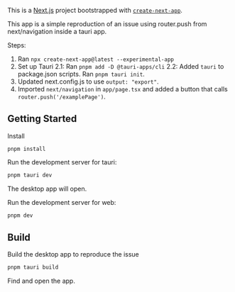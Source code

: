 This is a [Next.js](https://nextjs.org/) project bootstrapped with [`create-next-app`](https://github.com/vercel/next.js/tree/canary/packages/create-next-app).

This app is a simple reproduction of an issue using router.push from next/navigation inside a tauri app.

Steps:

1. Ran `npx create-next-app@latest --experimental-app`
2. Set up Tauri
   2.1: Ran `pnpm add -D @tauri-apps/cli`
   2.2: Added `tauri` to package.json scripts. Ran `pnpm tauri init`.
3. Updated next.config.js to use `output: "export"`.
4. Imported `next/navigation` in `app/page.tsx` and added a button that calls `router.push('/examplePage')`.

## Getting Started

Install

```
pnpm install
```

Run the development server for tauri:

```bash
pnpm tauri dev
```

The desktop app will open.

Run the development server for web:

```bash
pnpm dev
```

## Build

Build the desktop app to reproduce the issue

```bash
pnpm tauri build
```

Find and open the app.
